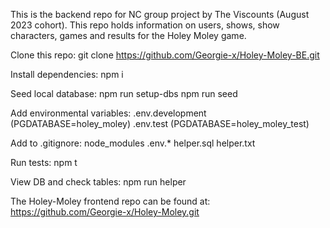 This is the backend repo for NC group project by The Viscounts (August 2023 cohort). This repo holds information on users, shows, show characters, games and results for the Holey Moley game.

Clone this repo:
    git clone https://github.com/Georgie-x/Holey-Moley-BE.git

Install dependencies:
    npm i

Seed local database:
    npm run setup-dbs
    npm run seed

Add environmental variables:
    .env.development (PGDATABASE=holey_moley) 
    .env.test (PGDATABASE=holey_moley_test)

Add to .gitignore:
    node_modules
    .env.*
    helper.sql
    helper.txt

Run tests:
    npm t

View DB and check tables:
    npm run helper

The Holey-Moley frontend repo can be found at:
    https://github.com/Georgie-x/Holey-Moley.git


